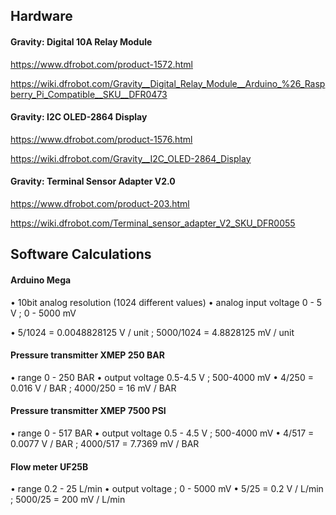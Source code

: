 ## Hardware
#### Gravity: Digital 10A Relay Module 
https://www.dfrobot.com/product-1572.html

https://wiki.dfrobot.com/Gravity__Digital_Relay_Module__Arduino_%26_Raspberry_Pi_Compatible__SKU__DFR0473


#### Gravity: I2C OLED-2864 Display
https://www.dfrobot.com/product-1576.html

https://wiki.dfrobot.com/Gravity__I2C_OLED-2864_Display


#### Gravity: Terminal Sensor Adapter V2.0
https://www.dfrobot.com/product-203.html

https://wiki.dfrobot.com/Terminal_sensor_adapter_V2_SKU_DFR0055


## Software Calculations
#### Arduino Mega 
•	10bit analog resolution (1024 different values)
•	analog input voltage 0 - 5 V ; 0 - 5000 mV

•	5/1024 = 0.0048828125 V / unit ; 5000/1024 = 4.8828125 mV / unit

#### Pressure transmitter XMEP 250 BAR
•	range 0 - 250 BAR
•	output voltage 0.5-4.5 V ; 500-4000 mV
•	4/250 = 0.016 V / BAR ; 4000/250 = 16 mV / BAR

#### Pressure transmitter XMEP 7500 PSI
•	range 0 - 517 BAR
•	output voltage 0.5 - 4.5 V ; 500-4000 mV 
•	4/517 = 0.0077 V / BAR ; 4000/517 = 7.7369 mV / BAR

#### Flow meter UF25B
•	range 0.2 - 25 L/min
•	output voltage ; 0 - 5000 mV 
•	5/25 = 0.2 V / L/min ; 5000/25 = 200 mV / L/min

